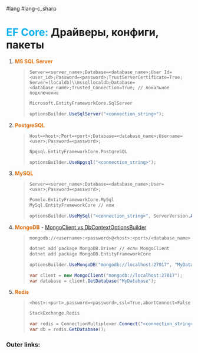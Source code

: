 #lang #lang-c_sharp
# <font color="#00b0f0">EF Core:</font> Драйверы, конфиги, пакеты

1. **<font color="#e36c09">MS SQL Server</font>**
	> ```plaintext
	> Server=<server_name>;Database=<database_name>;User Id=<user_id>;Password=<password>;TrustServerCertificate=True;
	> Server=(localdb)\\mssqllocaldb;Database=<database_name>;Trusted_Connection=True; // локальное подключение
	> ```
	> 
	> ```bash
	> Microsoft.EntityFrameworkCore.SqlServer
	> ```
	> 
	> ```csharp
	> optionsBuilder.UseSqlServer("<connection_string>");
	> ```

2. **<font color="#e36c09">PostgreSQL</font>**
	> ```plaintext
	> Host=<host>;Port=<port>;Database=<database_name>;Username=<user>;Password=<password>;
	> ```
	> 
	> ```bash
	> Npgsql.EntityFrameworkCore.PostgreSQL
	> ```
	> 
	> ```csharp
	> optionsBuilder.UseNpgsql("<connection_string>");
	> ```

3. **<font color="#e36c09">MySQL</font>**
	> ```plaintext
	> Server=<server_name>;Database=<database_name>;User=<user>;Password=<password>;
	> ```
	> 
	> ```bash
	> Pomelo.EntityFrameworkCore.MySql
	> MySql.EntityFrameworkCore // или
	> ```
	> 
	> ```csharp
	> optionsBuilder.UseMySql("<connection_string>", ServerVersion.AutoDetect("<connection_string>"));
	> ```

4. **<font color="#e36c09">MongoDB</font>** - [MongoClient vs DbContextOptionsBuilder](1.%20Languages/C-sharp/_%20EF%20Core/_/MongoClient%20vs%20DbContextOptionsBuilder.md)
	> ```plaintext
	> mongodb://<username>:<password>@<host>:<port>/<database_name>
	> ```
	> 
	> ```bash
	> dotnet add package MongoDB.Driver // если MongoClient
	> dotnet add package MongoDB.EntityFrameworkCore
	> ```
	> 
	> ```csharp
	> optionsBuilder.UseMongoDB("mongodb://localhost:27017", "MyDatabase");
	> ```
	> 
	> ```csharp
	> var client = new MongoClient("mongodb://localhost:27017"); 
	> var database = client.GetDatabase("MyDatabase");
	> ```

5. **<font color="#e36c09">Redis</font>**
	> ```plaintext
	> <host>:<port>,password=<password>,ssl=True,abortConnect=False
	> ```
	> 
	> ```bash
	> StackExchange.Redis
	> ```
	> 
	> ```csharp
	> var redis = ConnectionMultiplexer.Connect("<connection_string>");
	> var db = redis.GetDatabase();
	> ```

### Outer links:
